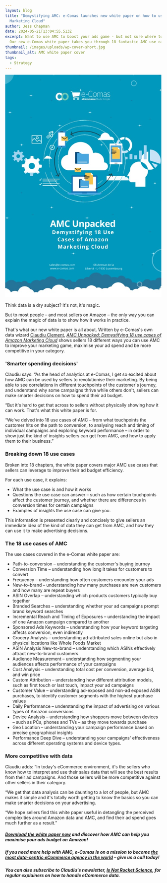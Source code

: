 ```yaml
---
layout: blog
title: "Demystifying AMC: e-Comas launches new white paper on how to use Amazon
  Marketing Cloud"
author: Jess Chapman
date: 2024-05-21T13:04:55.513Z
excerpt: Want to use AMC to boost your ads game - but not sure where to start?
  Our new e-Comas white paper takes you through 18 fantastic AMC use cases
thumbnail: /images/uploads/wp-cover-short.jpg
thumbnail_alt: AMC white paper cover
tags:
  - Strategy
---
```

<!--StartFragment-->

![AMC white paper](/images/uploads/wp-cover.jpg "AMC white paper from e-Comas")

Think data is a dry subject? It's not, it's magic.

But to most people – and most sellers on Amazon – the only way you can explain the magic of data is to show how it works in practice.

That's what our new white paper is all about. Written by e-Comas's own data wizard [Claudiu Clement](https://www.linkedin.com/in/claudiu-clement/), *[AMC Unpacked: Demystifying 18 use cases of Amazon Marketing Cloud](https://e-comas.com/white-paper-form.html)* shows sellers 18 different ways you can use AMC to improve your marketing game, maximise your ad spend and be more competitive in your category.

### 'Smarter spending decisions'

Claudiu says: “As the head of analytics at e-Comas, I get so excited about how AMC can be used by sellers to revolutionise their marketing. By being able to see correlations in different touchpoints of the customer's journey, and understand why some campaigns thrive while others don't, sellers can make smarter decisions on how to spend their ad budget.

“But it's hard to get that across to sellers without physically showing how it can work. That's what this white paper is for.

“We've delved into 18 use cases of AMC – from what touchpoints the customer hits on the path to conversion, to analysing reach and timing of individual campaigns and exploring keyword performance – in order to show just the kind of insights sellers can get from AMC, and how to apply them to their business.”

### Breaking down 18 use cases

Broken into 18 chapters, the white paper covers major AMC use cases that sellers can leverage to improve their ad budget efficiency.

For each use case, it explains:

* What the use case is and how it works
* Questions the use case can answer – such as how certain touchpoints affect the customer journey, and whether there are differences in conversion times for certain campaigns
* Examples of insights the use case can give you.

This information is presented clearly and concisely to give sellers an immediate idea of the kind of data they can get from AMC, and how they can use it to make advertising decisions.

### The 18 use cases of AMC

The use cases covered in the e-Comas white paper are:

* Path-to-conversion – understanding the customer's buying journey
* Conversion Time – understanding how long it takes for customers to convert
* Frequency – understanding how often customers encounter your ads
* New-to-brand – understanding how many purchases are new customers and how many are repeat buyers
* ASIN Overlap – understanding which products customers typically buy together
* Branded Searches – understanding whether your ad campaigns prompt brand keyword searches
* Incremental Reach and Timing of Exposures – understanding the impact of one Amazon campaign compared to another
* Sponsored Ads Keywords – understanding how your keyword targeting affects conversion, even indirectly
* Grocery Analysis – understanding ad-attributed sales online but also in physical locations like Whole Foods Market
* ASIN Analysis New-to-brand – understanding which ASINs effectively attract new-to-brand customers
* Audience Measurement – understanding how segmenting your audiences affects performance of your campaigns
* Cost Analysis – understanding total cost per conversion, average bid, and win price
* Custom Attribution – understanding how different attribution models, such as first touch or last touch, impact your ad campaigns
* Customer Value – understanding ad-exposed and non-ad exposed ASIN purchases, to identify customer segments with the highest purchase values
* Daily Performance – understanding the impact of advertising on various types of Amazon conversions
* Device Analysis – understanding how shoppers move between devices – such as PCs, phones and TVs – as they move towards purchase
* Geo Location – understanding your campaign performance based on precise geographical insights
* Performance Deep Dive – understanding your campaigns' effectiveness across different operating systems and device types.

### More competitive with data

Claudiu adds: “In today's eCommerce environment, it's the sellers who know how to interpret and use their sales data that will see the best results from their ad campaigns. And those sellers will be more competitive against other sellers in their category.

“We get that data analysis can be daunting to a lot of people, but AMC makes it simple and it's totally worth getting to know the basics so you can make smarter decisions on your advertising.

“We hope sellers find this white paper useful in detangling the perceived complexities around Amazon data and AMC, and find their ad spend goes much further as a result.”

##### [D﻿ownload the white paper now](https://e-comas.com/white-paper-form.html) and discover how AMC can help you maximise your ads budget on Amazon!

##### If you need more help with AMC, e-Comas is on a mission to become [the most data-centric eCommerce agency in the world](https://e-comas.com/2023/10/17/how-ecomas-is-becoming-the-most-data-driven-agency-in-the-world.html) – give us a call today!

##### You can also subscribe to Claudiu's newsletter, [Is Not Rocket Science](https://inrs.substack.com/), for regular explainers on how to handle eCommerce data. 

<!--EndFragment-->